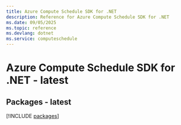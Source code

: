 ```yaml
---
title: Azure Compute Schedule SDK for .NET
description: Reference for Azure Compute Schedule SDK for .NET
ms.date: 09/05/2025
ms.topic: reference
ms.devlang: dotnet
ms.service: computeschedule
---
```

# Azure Compute Schedule SDK for .NET - latest
## Packages - latest
[!INCLUDE [packages](compute-schedule-index.md)]